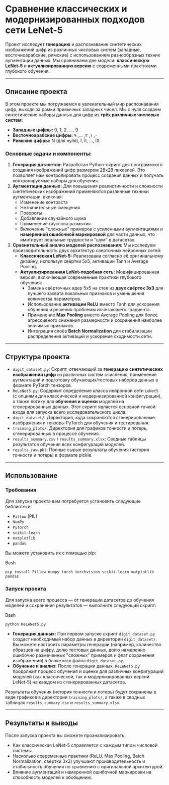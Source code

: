 # Сравнение классических и модернизированных подходов сети LeNet-5

Проект исследует **генерацию** и распознавание синтетических изображений цифр из различных числовых систем (западные, восточноарабские, римские) с использованием разнообразных техник аугментации данных. Мы сравниваем две модели: **классическую LeNet-5** и **актуализированную версию** с современными практиками глубокого обучения.

---

## Описание проекта

В этом проекте мы погружаемся в увлекательный мир распознавания цифр, выходя за рамки привычных западных чисел. Мы с нуля создаем синтетические наборы данных для цифр из **трёх различных числовых систем**:

- **Западные цифры:** 0, 1, 2, ..., 9
- **Восточноарабские цифры:** ٠, ١, ٢, ..., ٩
- **Римские цифры:** N (для нуля), I, II, ..., IX

### Основные задачи и компоненты:

1. **Генерация датасетов:** Разработан Python-скрипт для программного создания изображений цифр размером 28x28 пикселей. Это позволяет нам контролировать процесс создания данных и получать контролируемые наборы для обучения.
2. **Аугментация данных:** Для повышения реалистичности и сложности синтетических изображений применяются различные техники аугментации, включая:
    - Изменение контраста
    - Незначительные смещения
    - Повороты
    - Добавление случайного шума
    - Применение гауссова размытия
    - Включение "сложных" примеров с усиленными аугментациями и **намеренной ошибочной маркировкой** для части данных, что имитирует реальные трудности и "шум" в датасетах.
3. **Сравнительный анализ моделей распознавания:** Мы исследуем производительность двух архитектур сверточных нейронных сетей:
    - **Классическая LeNet-5:** Реализована согласно её оригинальному дизайну, используя свёртки 5x5, активации Tanh и Average Pooling.
    - **Актуализированная LeNet-подобная сеть:** Модифицированная версия, включающая современные практики глубокого обучения:
        - Замена свёрточных ядер 5x5 на стек из **двух свёрток 3x3** для лучшего захвата локальных признаков и уменьшения количества параметров.
        - Использование **активации ReLU** вместо Tanh для ускорения обучения и решения проблемы исчезающего градиента.
        - Применение **Max Pooling** вместо Average Pooling для более агрессивного снижения размерности и сохранения наиболее значимых признаков.
        - Интеграция слоёв **Batch Normalization** для стабилизации распределения активаций и ускорения сходимости сети.

---

## Структура проекта

- `digit_dataset.py`: Скрипт, отвечающий за **генерацию синтетических изображений цифр** из различных систем счисления, применение аугментаций и подготовку обучающих/тестовых наборов данных в формате PyTorch тензоров.
- `ReLeNet5.py`: Содержит определение класса нейронной сети `LeNet5` (с опциями для классической и модернизированной конфигурации), а также логику для **обучения и оценки** моделей на сгенерированных данных. Этот скрипт является основной точкой входа для запуска всего исследовательского цикла.
- `digit_dataset/`: Директория, куда сохраняются сгенерированные изображения и тензоры PyTorch для обучения и тестирования.
- `training_plots/`: Директория для графиков точности и потерь, сгенерированных в процессе обучения.
- `results_summary.csv` / `results_summary.xlsx`: Сводные таблицы результатов обучения всех конфигураций моделей.
- `results_raw.pkl`: Полные сырые результаты обучения (история точности и потерь) в формате pickle.

---

## Использование

### Требования

Для запуска проекта вам потребуется установить следующие библиотеки:

- `Pillow` (PIL)
- `NumPy`
- `PyTorch`
- `scikit-learn`
- `matplotlib`
- `pandas`

Вы можете установить их с помощью pip:

Bash

`pip install Pillow numpy torch torchvision scikit-learn matplotlib pandas`

### Запуск проекта

Для запуска всего процесса — от генерации датасетов до обучения моделей и сохранения результатов — выполните следующий скрипт:

Bash

`python ReLeNet5.py`

- **Генерация данных:** При первом запуске скрипт `digit_dataset.py` создаст необходимый набор данных в директории `digit_dataset/`. Вы можете настроить параметры генерации (например, количество образцов на цифру, долю тестовых данных, долю намеренно ошибочно размеченных "сложных" примеров и флаг сохранения изображений) в блоке `main` файла `digit_dataset.py`.
- **Обучение и анализ:** После генерации данных, `ReLeNet5.py` продолжит процесс обучения и оценки для различных конфигураций моделей (как классической, так и модернизированных версий LeNet-5) на каждом из сгенерированных датасетов.

Результаты обучения (история точности и потерь) будут сохранены в виде графиков в директории `training_plots/`, а также в сводных таблицах `results_summary.csv` и `results_summary.xlsx`.

---

## Результаты и выводы

После запуска проекта вы сможете проанализировать:

- Как классическая LeNet-5 справляется с каждым типом числовой системы.
- Насколько современные практики (ReLU, Max Pooling, Batch Normalization, свёртки 3x3) улучшают производительность и стабильность обучения по сравнению с оригинальной архитектурой.
- Влияние аугментаций и намеренной ошибочной маркировки на способность моделей к обобщению.
